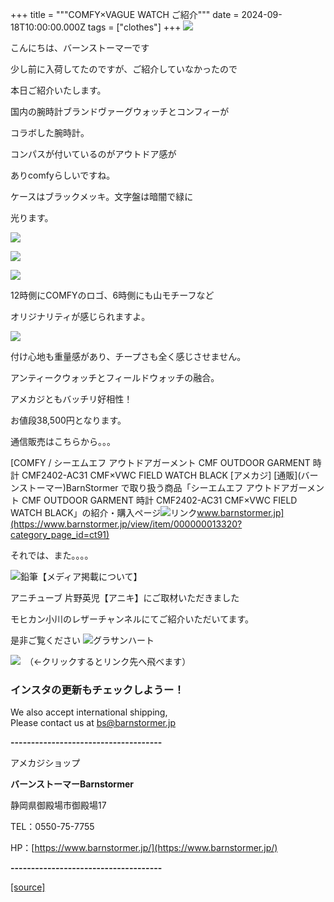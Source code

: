 +++
title = """COMFY×VAGUE WATCH ご紹介"""
date = 2024-09-18T10:00:00.000Z
tags = ["clothes"]
+++
[![](https://stat.ameba.jp/user_images/20231023/16/barnstormer-go/b2/03/p/o0420015015354743273.png)](https://ameblo.jp/barnstormer-go/entry-12825670498.html)

こんにちは、バーンストーマーです

少し前に入荷してたのですが、ご紹介していなかったので

本日ご紹介いたします。

国内の腕時計ブランドヴァーグウォッチとコンフィーが

コラボした腕時計。

コンパスが付いているのがアウトドア感が

ありcomfyらしいですね。

ケースはブラックメッキ。文字盤は暗闇で緑に

光ります。

[![](https://stat.ameba.jp/user_images/20240918/16/barnstormer-go/fd/20/j/o0466070015487807041.jpg)](https://stat.ameba.jp/user_images/20240918/16/barnstormer-go/fd/20/j/o0466070015487807041.jpg)

[![](https://stat.ameba.jp/user_images/20240918/16/barnstormer-go/08/81/j/o0466070015487807045.jpg)](https://stat.ameba.jp/user_images/20240918/16/barnstormer-go/08/81/j/o0466070015487807045.jpg)

[![](https://stat.ameba.jp/user_images/20240918/16/barnstormer-go/e8/54/j/o0466070015487807043.jpg)](https://stat.ameba.jp/user_images/20240918/16/barnstormer-go/e8/54/j/o0466070015487807043.jpg)

12時側にCOMFYのロゴ、6時側にも山モチーフなど

オリジナリティが感じられますよ。

[![](https://stat.ameba.jp/user_images/20240918/16/barnstormer-go/4d/4d/j/o0466070015487807040.jpg)](https://stat.ameba.jp/user_images/20240918/16/barnstormer-go/4d/4d/j/o0466070015487807040.jpg)

付け心地も重量感があり、チープさも全く感じさせません。

アンティークウォッチとフィールドウォッチの融合。

アメカジともバッチリ好相性！

お値段38,500円となります。

通信販売はこちらから。。。

[COMFY / シーエムエフ アウトドアガーメント CMF OUTDOOR GARMENT 時計 CMF2402-AC31 CMF×VWC FIELD WATCH BLACK \[アメカジ\] \[通販\](バーンストーマー)BarnStormer で取り扱う商品「シーエムエフ アウトドアガーメント CMF OUTDOOR GARMENT 時計 CMF2402-AC31 CMF×VWC FIELD WATCH BLACK」の紹介・購入ページ![リンク](https://c.stat100.ameba.jp/ameblo/symbols/v3.20.0/svg/gray/editor_link.svg)www.barnstormer.jp](https://www.barnstormer.jp/view/item/000000013320?category_page_id=ct91)

それでは、また。。。。

![鉛筆](https://stat100.ameba.jp/blog/ucs/img/char/char3/519.png)【メディア掲載について】

アニチューブ 片野英児【アニキ】にご取材いただきました

モヒカン小川のレザーチャンネルにてご紹介いただいてます。

是非ご覧ください ![グラサンハート](https://stat100.ameba.jp/blog/ucs/img/char/char3/148.png)

[![](https://stat.ameba.jp/user_images/20230412/16/barnstormer-go/6a/23/p/o0108010815269242493.png)](https://www.instagram.com/barnstormer_daily/)　（←クリックするとリンク先へ飛べます）

### インスタの更新もチェックしようー！

We also accept international shipping,  
Please contact us at bs@barnstormer.jp

**\-------------------------------------**

アメカジショップ

**バーンストーマーBarnstormer**

静岡県御殿場市御殿場17

TEL：0550-75-7755

HP：[https://www.barnstormer.jp/](https://www.barnstormer.jp/)

**\-------------------------------------**

[[source]](https://ameblo.jp/barnstormer-go/entry-12868038606.html)
